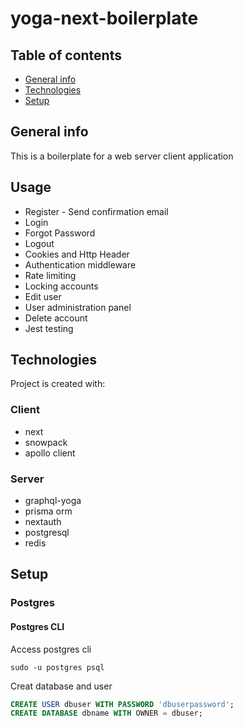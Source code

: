 # yoga-next-boilerplate

## Table of contents

- [General info](#general-info)
- [Technologies](#technologies)
- [Setup](#setup)

## General info

This is a boilerplate for a web server client application

## Usage

- Register - Send confirmation email
- Login
- Forgot Password
- Logout
- Cookies and Http Header
- Authentication middleware
- Rate limiting
- Locking accounts
- Edit user
- User administration panel
- Delete account
- Jest testing

## Technologies

Project is created with:

### Client

- next
- snowpack
- apollo client

### Server

- graphql-yoga
- prisma orm
- nextauth
- postgresql
- redis

## Setup

### Postgres

#### Postgres CLI

Access postgres cli

```
sudo -u postgres psql
```

Creat database and user

```SQL
CREATE USER dbuser WITH PASSWORD 'dbuserpassword';
CREATE DATABASE dbname WITH OWNER = dbuser;
```
